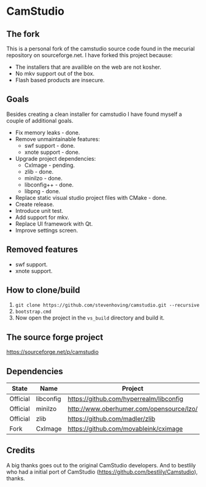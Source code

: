 # CamStudio

## The fork
This is a personal fork of the camstudio source code found in the mecurial repository on sourceforge.net.
I have forked this project because:
* The installers that are availible on the web are not kosher.
* No mkv support out of the box.
* Flash based products are insecure.

## Goals
Besides creating a clean installer for camstudio I have found myself a couple of additional goals.
* Fix memory leaks - done.
* Remove unmaintainable features:
  * swf support - done.
  * xnote support - done.
* Upgrade project dependencies:
  * CxImage - pending.
  * zlib - done.
  * minilzo - done.
  * libconfig++ - done.
  * libpng - done.
* Replace static visual studio project files with CMake - done.
* Create release.
* Introduce unit test.
* Add support for mkv.
* Replace UI framework with Qt.
* Improve settings screen.

## Removed features
* swf support.
* xnote support.

## How to clone/build
1. `git clone https://github.com/stevenhoving/camstudio.git --recursive`
2. `bootstrap.cmd`
3. Now open the project in the `vs_build` directory and build it.

## The source forge project
https://sourceforge.net/p/camstudio

## Dependencies
State | Name | Project
----- | -----|--------
Official| libconfig | https://github.com/hyperrealm/libconfig
Official| minilzo | http://www.oberhumer.com/opensource/lzo/
Official| zlib | https://github.com/madler/zlib
Fork| CxImage | https://github.com/movableink/cximage

## Credits
A big thanks goes out to the original CamStudio developers. And to bestlily who had a initial port of CamStudio (https://github.com/bestlily/Camstudio), thanks.
